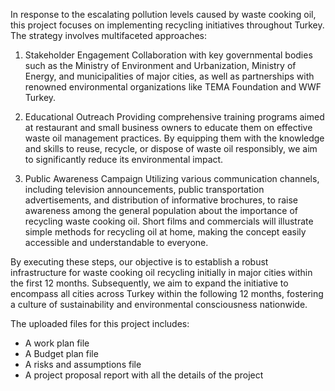 In response to the escalating pollution levels caused by waste cooking oil, this project focuses on
implementing recycling initiatives throughout Turkey. The strategy involves multifaceted approaches:

  1. Stakeholder Engagement
      Collaboration with key governmental bodies such as the Ministry of Environment and Urbanization,
      Ministry of Energy, and municipalities of major cities, as well as partnerships with renowned
      environmental organizations like TEMA Foundation and WWF Turkey.

  2. Educational Outreach
      Providing comprehensive training programs aimed at restaurant and small business owners to educate
      them on effective waste oil management practices. By equipping them with the knowledge and skills to
      reuse, recycle, or dispose of waste oil responsibly, we aim to significantly reduce its environmental
      impact.

  3. Public Awareness Campaign
      Utilizing various communication channels, including television announcements, public transportation
      advertisements, and distribution of informative brochures, to raise awareness among the general
      population about the importance of recycling waste cooking oil. Short films and commercials will
      illustrate simple methods for recycling oil at home, making the concept easily accessible and
      understandable to everyone.

By executing these steps, our objective is to establish a robust infrastructure for waste cooking oil recycling 
initially in major cities within the first 12 months. Subsequently, we aim to expand the initiative to encompass
all cities across Turkey within the following 12 months, fostering a culture of sustainability and environmental
consciousness nationwide.

The uploaded files for this project includes:
  - A work plan file
  - A Budget plan file
  - A risks and assumptions file
  - A project proposal report with all the details of the project
